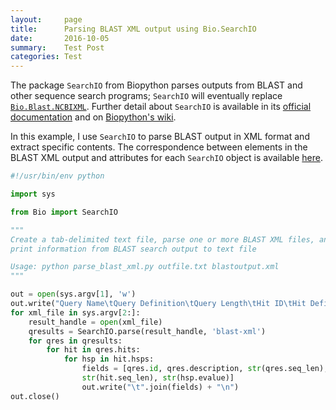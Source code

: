 ```yaml
---
layout:     page
title:      Parsing BLAST XML output using Bio.SearchIO 
date:       2016-10-05
summary:    Test Post
categories: Test
---
```


The package `SearchIO` from Biopython parses outputs from BLAST and other sequence search programs; `SearchIO` will eventually replace [`Bio.Blast.NCBIXML`](http://biopython.org/DIST/docs/api/Bio.Blast.NCBIXML-module.html). Further detail about `SearchIO` is available in its [official documentation](http://biopython.org/DIST/docs/api/Bio.SearchIO-module.html) and on [Biopython's wiki](http://biopython.org/wiki/SearchIO).

In this example, I use `SearchIO` to parse BLAST output in XML format and extract specific contents. The correspondence between elements in the BLAST XML output and attributes for each `SearchIO` object is available [here](http://biopython.org/DIST/docs/api/Bio.SearchIO.BlastIO-module.html). 

```python
#!/usr/bin/env python

import sys

from Bio import SearchIO

"""
Create a tab-delimited text file, parse one or more BLAST XML files, and 
print information from BLAST search output to text file

Usage: python parse_blast_xml.py outfile.txt blastoutput.xml
"""

out = open(sys.argv[1], 'w')
out.write("Query Name\tQuery Definition\tQuery Length\tHit ID\tHit Defintion\tHit Length\teValue\n")
for xml_file in sys.argv[2:]:
    result_handle = open(xml_file)
    qresults = SearchIO.parse(result_handle, 'blast-xml')
    for qres in qresults:
        for hit in qres.hits:
            for hsp in hit.hsps:
                fields = [qres.id, qres.description, str(qres.seq_len), hit.id, hit.description, 
                str(hit.seq_len), str(hsp.evalue)]
                out.write("\t".join(fields) + "\n")
out.close()
```